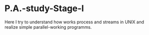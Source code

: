 # P.A.-study-Stage-I


Here I try to understand how works process and streams in UNIX and realize simple parallel-working programms.
